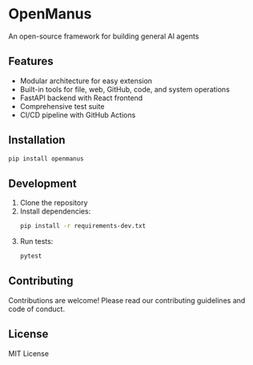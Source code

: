 # OpenManus

An open-source framework for building general AI agents

## Features

- Modular architecture for easy extension
- Built-in tools for file, web, GitHub, code, and system operations
- FastAPI backend with React frontend
- Comprehensive test suite
- CI/CD pipeline with GitHub Actions

## Installation

```bash
pip install openmanus
```

## Development

1. Clone the repository
2. Install dependencies:
   ```bash
   pip install -r requirements-dev.txt
   ```
3. Run tests:
   ```bash
   pytest
   ```

## Contributing

Contributions are welcome! Please read our contributing guidelines and code of conduct.

## License

MIT License
